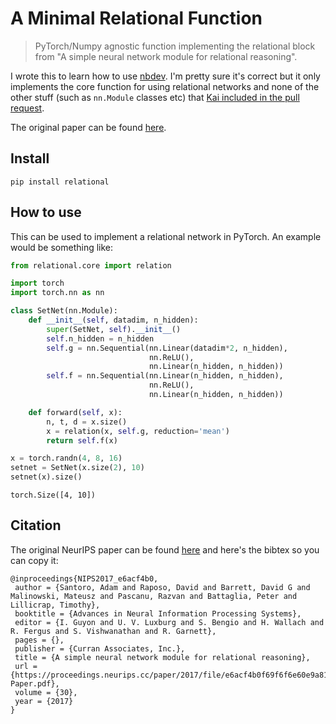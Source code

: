 # A Minimal Relational Function
> PyTorch/Numpy agnostic function implementing the relational block from "A simple neural network module for relational reasoning".


I wrote this to learn how to use [nbdev][]. I'm pretty sure it's correct but it only implements the core function for using relational networks and none of the other stuff (such as `nn.Module` classes etc) that [Kai included in the pull request][kai].

The original paper can be found [here](https://arxiv.org/abs/1706.01427).

[kai]: https://github.com/pytorch/pytorch/pull/2105
[nbdev]: https://nbdev.fast.ai

## Install

`pip install relational`

## How to use

This can be used to implement a relational network in PyTorch. An example would be something like:

```python
from relational.core import relation
```

```python
import torch
import torch.nn as nn
```

```python
class SetNet(nn.Module):
    def __init__(self, datadim, n_hidden):
        super(SetNet, self).__init__()
        self.n_hidden = n_hidden
        self.g = nn.Sequential(nn.Linear(datadim*2, n_hidden), 
                               nn.ReLU(),
                               nn.Linear(n_hidden, n_hidden))
        self.f = nn.Sequential(nn.Linear(n_hidden, n_hidden),
                               nn.ReLU(),
                               nn.Linear(n_hidden, n_hidden))

    def forward(self, x):
        n, t, d = x.size()
        x = relation(x, self.g, reduction='mean')
        return self.f(x)
```

```python
x = torch.randn(4, 8, 16)
setnet = SetNet(x.size(2), 10)
setnet(x).size()
```




    torch.Size([4, 10])



## Citation

The original NeurIPS paper can be found [here](https://papers.nips.cc/paper/2017/hash/e6acf4b0f69f6f6e60e9a815938aa1ff-Abstract.html) and here's the bibtex so you can copy it:

```
@inproceedings{NIPS2017_e6acf4b0,
 author = {Santoro, Adam and Raposo, David and Barrett, David G and Malinowski, Mateusz and Pascanu, Razvan and Battaglia, Peter and Lillicrap, Timothy},
 booktitle = {Advances in Neural Information Processing Systems},
 editor = {I. Guyon and U. V. Luxburg and S. Bengio and H. Wallach and R. Fergus and S. Vishwanathan and R. Garnett},
 pages = {},
 publisher = {Curran Associates, Inc.},
 title = {A simple neural network module for relational reasoning},
 url = {https://proceedings.neurips.cc/paper/2017/file/e6acf4b0f69f6f6e60e9a815938aa1ff-Paper.pdf},
 volume = {30},
 year = {2017}
}
```

